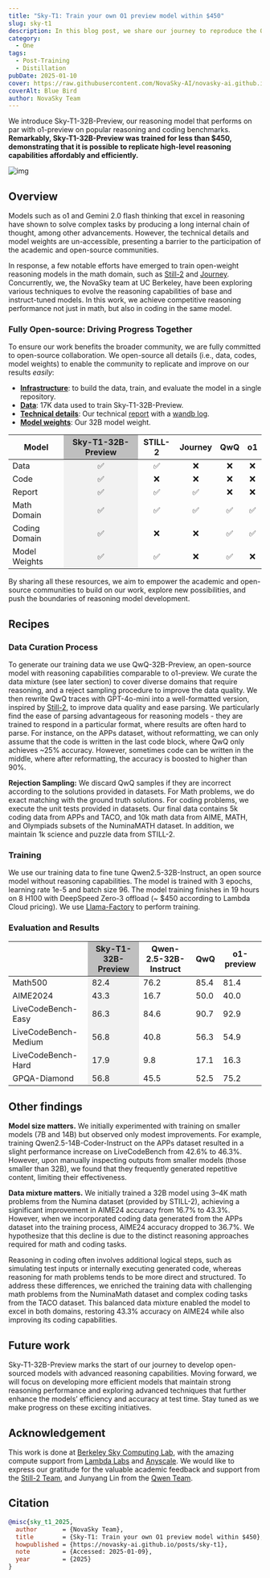 ```yaml
---
title: "Sky-T1: Train your own O1 preview model within $450"
slug: sky-t1
description: In this blog post, we share our journey to reproduce the OpenAI o1 reasoning model.
category:
  - One
tags:
  - Post-Training
  - Distillation
pubDate: 2025-01-10
cover: https://raw.githubusercontent.com/NovaSky-AI/novasky-ai.github.io/main/assets/images/blue-bird-wider.jpeg
coverAlt: Blue Bird
author: NovaSky Team
---
```


We introduce Sky-T1-32B-Preview, our reasoning model that performs on par with o1-preview on popular reasoning and coding benchmarks. **Remarkably, Sky-T1-32B-Preview was trained for less than $450, demonstrating that it is possible to replicate high-level reasoning capabilities affordably and efficiently.**

![img](https://raw.githubusercontent.com/NovaSky-AI/novasky-ai.github.io/main/assets/images/sky-t1/Sky-T1-pipeline.jpg)

## Overview
Models such as o1 and Gemini 2.0 flash thinking that excel in reasoning have shown to solve complex tasks by producing a long internal chain of thought, among other advancements. However, the technical details and model weights are un-accessible, presenting a barrier to the participation of the academic and open-source communities.

In response, a few notable efforts have emerged to train open-weight reasoning models in the math domain, such as [Still-2](https://arxiv.org/abs/2412.09413) and [Journey](https://arxiv.org/abs/2411.16489). Concurrently, we, the NovaSky team at UC Berkeley, have been exploring various techniques to evolve the reasoning capabilities of base and instruct-tuned models. In this work, we achieve competitive reasoning performance not just in math, but also in coding in the same model.

### Fully Open-source: Driving Progress Together
To ensure our work benefits the broader community, we are fully committed to open-source collaboration. We open-source all details (i.e., data, codes, model weights) to enable the community to replicate and improve on our results *easily*:
 - [**Infrastructure**](https://github.com/NovaSky-AI/SkyThought): to build the data, train, and evaluate the model in a single repository.
 - [**Data**](https://github.com/NovaSky-AI/SkyThought): 17K data used to train Sky-T1-32B-Preview.
 - [**Technical details**](https://novasky-ai.github.io/posts/sky-t1): Our technical [report](https://novasky-ai.github.io/posts/sky-t1/) with a [wandb log](https://wandb.ai/sky-posttraining-uc-berkeley/huggingface/reports/Sky-T1-Training--VmlldzoxMDg3ODE4Nw).
 - [**Model weights**](https://huggingface.co/NovaSky-AI): Our 32B model weight.

<table>
  <thead>
    <tr>
      <th>Model</th>
      <th style="background-color: #bfbfbf;"><div align="center">Sky-T1-32B-Preview</div></th>
      <th><div align="center">STILL-2</div></th>
      <th><div align="center">Journey</div></th>
      <th><div align="center">QwQ</div></th>
      <th><div align="center">o1</div></th>
    </tr>
  </thead>
  <tbody>
    <tr>
      <td>Data</td>
      <td style="background-color: #f2f2f2;"><div align="center">✅</div></td>
      <td><div align="center">✅</div></td>
      <td><div align="center">❌</div></td>
      <td><div align="center">❌</div></td>
      <td><div align="center">❌</div></td>
    </tr>
    <tr>
      <td>Code</td>
      <td style="background-color: #f2f2f2;"><div align="center">✅</div></td>
      <td><div align="center">❌</div></td>
      <td><div align="center">❌</div></td>
      <td><div align="center">❌</div></td>
      <td><div align="center">❌</div></td>
    </tr>
    <tr>
      <td>Report</td>
      <td style="background-color: #f2f2f2;"><div align="center">✅</div></td>
      <td><div align="center">✅</div></td>
      <td><div align="center">✅</div></td>
      <td><div align="center">❌</div></td>
      <td><div align="center">❌</div></td>
    </tr>
    <tr>
      <td>Math Domain</td>
      <td style="background-color: #f2f2f2;"><div align="center">✅</div></td>
      <td><div align="center">✅</div></td>
      <td><div align="center">✅</div></td>
      <td><div align="center">✅</div></td>
      <td><div align="center">✅</div></td>
    </tr>
    <tr>
      <td>Coding Domain</td>
      <td style="background-color: #f2f2f2;"><div align="center">✅</div></td>
      <td><div align="center">❌</div></td>
      <td><div align="center">❌</div></td>
      <td><div align="center">✅</div></td>
      <td><div align="center">✅</div></td>
    </tr>
    <tr>
      <td>Model Weights</td>
      <td style="background-color: #f2f2f2;"><div align="center">✅</div></td>
      <td><div align="center">✅</div></td>
      <td><div align="center">❌</div></td>
      <td><div align="center">✅</div></td>
      <td><div align="center">❌</div></td>
    </tr>
  </tbody>
</table>

By sharing all these resources, we aim to empower the academic and open-source communities to build on our work, explore new possibilities, and push the boundaries of reasoning model development.

## Recipes
### Data Curation Process
To generate our training data we use QwQ-32B-Preview, an open-source model with reasoning capabilities comparable to o1-preview. We curate the data mixture  (see later section) to cover diverse domains that require reasoning, and a reject sampling procedure to improve the data quality. We then rewrite QwQ traces with GPT-4o-mini into a well-formatted version, inspired by [Still-2](https://arxiv.org/abs/2412.09413), to improve data quality and ease parsing. We particularly find the ease of parsing advantageous for reasoning models - they are trained to respond in a particular format, where results are often hard to parse. For instance, on the APPs dataset, without reformatting, we can only assume that the code is written in the last code block, where QwQ only achieves ~25% accuracy. However, sometimes code can be written in the middle, where after reformatting, the accuracy is boosted to higher than 90%.

**Rejection Sampling:** We discard QwQ samples if they are incorrect according to the solutions provided in datasets. For Math problems, we do exact matching with the ground truth solutions. For coding problems, we execute the unit tests provided in datasets. Our final data contains 5k coding data from APPs and TACO, and 10k math data from AIME, MATH, and Olympiads subsets of the NuminaMATH dataset. In addition, we maintain 1k science and puzzle data from STILL-2.

### Training
We use our training data to fine tune Qwen2.5-32B-Instruct, an open source model without reasoning capabilities. The model is trained with 3 epochs, learning rate 1e-5 and batch size 96. The model training finishes in 19 hours on 8 H100 with DeepSpeed Zero-3 offload (~ $450 according to Lambda Cloud pricing). We use [Llama-Factory](https://github.com/hiyouga/LLaMA-Factory) to perform training.

### Evaluation and Results
<table>
  <thead>
    <tr>
      <th></th>
      <th style="background-color: #bfbfbf;">Sky-T1-32B-Preview</th>
      <th>Qwen-2.5-32B-Instruct</th>
      <th>QwQ</th>
      <th>o1-preview</th>
    </tr>
  </thead>
  <tbody>
    <tr>
      <td>Math500</td>
      <td style="background-color: #F2F2F2;">82.4</td>
      <td>76.2</td>
      <td>85.4</td>
      <td>81.4</td>
    </tr>
    <tr>
      <td>AIME2024</td>
      <td style="background-color: #F2F2F2;">43.3</td>
      <td>16.7</td>
      <td>50.0</td>
      <td>40.0</td>
    </tr>
    <tr>
      <td>LiveCodeBench-Easy</td>
      <td style="background-color: #F2F2F2;">86.3</td>
      <td>84.6</td>
      <td>90.7</td>
      <td>92.9</td>
    </tr>
    <tr>
      <td>LiveCodeBench-Medium</td>
      <td style="background-color: #F2F2F2;">56.8</td>
      <td>40.8</td>
      <td>56.3</td>
      <td>54.9</td>
    </tr>
    <tr>
      <td>LiveCodeBench-Hard</td>
      <td style="background-color: #F2F2F2;">17.9</td>
      <td>9.8</td>
      <td>17.1</td>
      <td>16.3</td>
    </tr>
    <tr>
      <td>GPQA-Diamond</td>
      <td style="background-color: #F2F2F2;">56.8</td>
      <td>45.5</td>
      <td>52.5</td>
      <td>75.2</td>
    </tr>
  </tbody>
</table>


## Other findings
**Model size matters.** We initially experimented with training on smaller models (7B and 14B) but observed only modest improvements. For example, training Qwen2.5-14B-Coder-Instruct on the APPs dataset resulted in a slight performance increase on LiveCodeBench from 42.6% to 46.3%. However, upon manually inspecting outputs from smaller models (those smaller than 32B), we found that they frequently generated repetitive content, limiting their effectiveness.


**Data mixture matters.** We initially trained a 32B model using 3–4K math problems from the Numina dataset (provided by STILL-2), achieving a significant improvement in AIME24 accuracy from 16.7% to 43.3%. However, when we incorporated coding data generated from the APPs dataset into the training process, AIME24 accuracy dropped to 36.7%. We hypothesize that this decline is due to the distinct reasoning approaches required for math and coding tasks.

Reasoning in coding often involves additional logical steps, such as simulating test inputs or internally executing generated code, whereas reasoning for math problems tends to be more direct and structured. To address these differences, we enriched the training data with challenging math problems from the NuminaMath dataset and complex coding tasks from the TACO dataset. This balanced data mixture enabled the model to excel in both domains, restoring 43.3% accuracy on AIME24 while also improving its coding capabilities.

## Future work
Sky-T1-32B-Preview marks the start of our journey to develop open-sourced models with advanced reasoning capabilities. Moving forward, we will focus on developing more efficient models that maintain strong reasoning performance and exploring advanced techniques that further enhance the models’ efficiency and accuracy at test time. Stay tuned as we make progress on these exciting initiatives.


## Acknowledgement
This work is done at [Berkeley Sky Computing Lab](https://sky.cs.berkeley.edu/), with the amazing compute support from [Lambda Labs](https://lambdalabs.com/service/gpu-cloud?srsltid=AfmBOop5FnmEFTkavVtdZDsLWvHWNg6peXtat-OXJ9MW5GMNsk756PE5) and [Anyscale](https://www.anyscale.com/). We would like to express our gratitude for the valuable academic feedback and support from the [Still-2 Team](https://arxiv.org/pdf/2412.09413), and Junyang Lin from the [Qwen Team](https://qwenlm.github.io/).

## Citation
```bibtex
@misc{sky_t1_2025,
  author       = {NovaSky Team},
  title        = {Sky-T1: Train your own O1 preview model within $450},
  howpublished = {https://novasky-ai.github.io/posts/sky-t1},
  note         = {Accessed: 2025-01-09},
  year         = {2025}
}